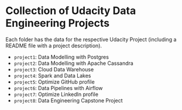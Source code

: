 # Collection of Udacity Data Engineering Projects

Each folder has the data for the respective Udacity Project (including a README file with a project description).

- `project1`: Data Modelling with Postgres
- `project2`: Data Modelling with Apache Cassandra
- `project3`: Cloud Data Warehouse
- `project4`: Spark and Data Lakes 
- `project5`: Optimize GitHub profile 
- `project6`: Data Pipelines with Airflow 
- `project7`: Optimize LinkedIn profile 
- `project8`: Data Engineering Capstone Project 
